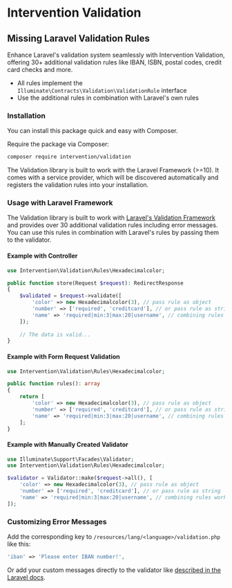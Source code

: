 # Intervention Validation
## Missing Laravel Validation Rules
Enhance Laravel's validation system seamlessly with Intervention Validation, offering 30+ additional validation rules like IBAN, ISBN, postal codes, credit card checks and more.

- All rules implement the `Illuminate\Contracts\Validation\ValidationRule` interface
- Use the additional rules in combination with Laravel's own rules

### Installation

You can install this package quick and easy with Composer.

Require the package via Composer:

```bash
composer require intervention/validation
```

The Validation library is built to work with the Laravel Framework (>=10). It
comes with a service provider, which will be discovered automatically and
registers the validation rules into your installation.

### Usage with Laravel Framework

The Validation library is built to work with [Laravel's
Validation Framework](https://laravel.com/docs/validation) and provides over 30
additional validation rules including error messages. You can use this rules in
combination with Laravel's rules by passing them to the validator.

#### Example with Controller

```php
use Intervention\Validation\Rules\Hexadecimalcolor;

public function store(Request $request): RedirectResponse
{
    $validated = $request->validate([
        'color' => new Hexadecimalcolor(3), // pass rule as object
        'number' => ['required', 'creditcard'], // or pass rule as string
        'name' => 'required|min:3|max:20|username', // combining rules works as well
    ]);
 
    // The data is valid...
}
```

#### Example with Form Request Validation


```php
use Intervention\Validation\Rules\Hexadecimalcolor;

public function rules(): array
{
    return [
        'color' => new Hexadecimalcolor(3), // pass rule as object
        'number' => ['required', 'creditcard'], // or pass rule as string
        'name' => 'required|min:3|max:20|username', // combining rules works as well
    ];
}
```

#### Example with Manually Created Validator

```php
use Illuminate\Support\Facades\Validator;
use Intervention\Validation\Rules\Hexadecimalcolor;

$validator = Validator::make($request->all(), [
    'color' => new Hexadecimalcolor(3), // pass rule as object
    'number' => ['required', 'creditcard'], // or pass rule as string
    'name' => 'required|min:3|max:20|username', // combining rules works as well
]);
```

### Customizing Error Messages

Add the corresponding key to `/resources/lang/<language>/validation.php` like this:

```php
'iban' => 'Please enter IBAN number!',
```

Or add your custom messages directly to the validator like [described in the
Laravel docs](https://laravel.com/docs/validation#customizing-the-error-messages).
